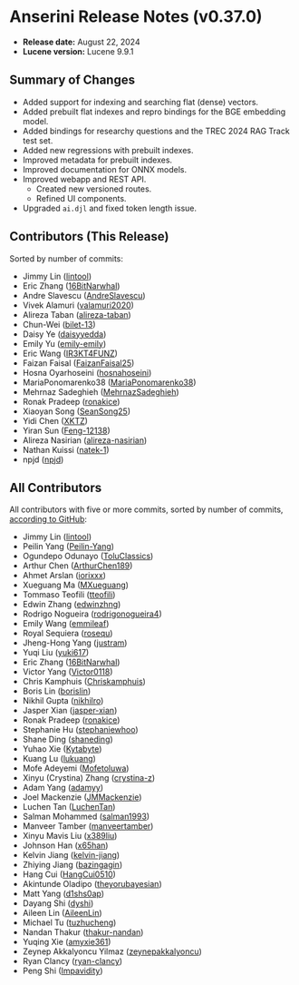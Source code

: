 # Anserini Release Notes (v0.37.0)

+ **Release date:** August 22, 2024
+ **Lucene version:** Lucene 9.9.1

## Summary of Changes

+ Added support for indexing and searching flat (dense) vectors.
+ Added prebuilt flat indexes and repro bindings for the BGE embedding model.
+ Added bindings for researchy questions and the TREC 2024 RAG Track test set.
+ Added new regressions with prebuilt indexes.
+ Improved metadata for prebuilt indexes.
+ Improved documentation for ONNX models.
+ Improved webapp and REST API.
  + Created new versioned routes.
  + Refined UI components.
+ Upgraded `ai.djl` and fixed token length issue.

## Contributors (This Release)

Sorted by number of commits:

+ Jimmy Lin ([lintool](https://github.com/lintool))
+ Eric Zhang ([16BitNarwhal](https://github.com/16BitNarwhal))
+ Andre Slavescu ([AndreSlavescu](https://github.com/AndreSlavescu))
+ Vivek Alamuri ([valamuri2020](https://github.com/valamuri2020))
+ Alireza Taban ([alireza-taban](https://github.com/alireza-taban))
+ Chun-Wei ([bilet-13](https://github.com/bilet-13))
+ Daisy Ye ([daisyyedda](https://github.com/daisyyedda))
+ Emily Yu ([emily-emily](https://github.com/emily-emily))
+ Eric Wang ([IR3KT4FUNZ](https://github.com/IR3KT4FUNZ))
+ Faizan Faisal ([FaizanFaisal25](https://github.com/FaizanFaisal25))
+ Hosna Oyarhoseini ([hosnahoseini](https://github.com/hosnahoseini))
+ MariaPonomarenko38 ([MariaPonomarenko38](https://github.com/MariaPonomarenko38))
+ Mehrnaz Sadeghieh ([MehrnazSadeghieh](https://github.com/MehrnazSadeghieh))
+ Ronak Pradeep ([ronakice](https://github.com/ronakice))
+ Xiaoyan Song ([SeanSong25](https://github.com/SeanSong25))
+ Yidi Chen ([XKTZ](https://github.com/XKTZ))
+ Yiran Sun ([Feng-12138](https://github.com/Feng-12138))
+ Alireza Nasirian ([alireza-nasirian](https://github.com/alireza-nasirian))
+ Nathan Kuissi ([natek-1](https://github.com/natek-1))
+ npjd ([npjd](https://github.com/npjd))

## All Contributors

All contributors with five or more commits, sorted by number of commits, [according to GitHub](https://github.com/castorini/Anserini/graphs/contributors):

+ Jimmy Lin ([lintool](https://github.com/lintool))
+ Peilin Yang ([Peilin-Yang](https://github.com/Peilin-Yang))
+ Ogundepo Odunayo ([ToluClassics](https://github.com/ToluClassics))
+ Arthur Chen ([ArthurChen189](https://github.com/ArthurChen189))
+ Ahmet Arslan ([iorixxx](https://github.com/iorixxx))
+ Xueguang Ma ([MXueguang](https://github.com/MXueguang))
+ Tommaso Teofili ([tteofili](https://github.com/tteofili))
+ Edwin Zhang ([edwinzhng](https://github.com/edwinzhng))
+ Rodrigo Nogueira ([rodrigonogueira4](https://github.com/rodrigonogueira4))
+ Emily Wang ([emmileaf](https://github.com/emmileaf))
+ Royal Sequiera ([rosequ](https://github.com/rosequ))
+ Jheng-Hong Yang ([justram](https://github.com/justram))
+ Yuqi Liu ([yuki617](https://github.com/yuki617))
+ Eric Zhang ([16BitNarwhal](https://github.com/16BitNarwhal))
+ Victor Yang ([Victor0118](https://github.com/Victor0118))
+ Chris Kamphuis ([Chriskamphuis](https://github.com/Chriskamphuis))
+ Boris Lin ([borislin](https://github.com/borislin))
+ Nikhil Gupta ([nikhilro](https://github.com/nikhilro))
+ Jasper Xian ([jasper-xian](https://github.com/jasper-xian))
+ Ronak Pradeep ([ronakice](https://github.com/ronakice))
+ Stephanie Hu ([stephaniewhoo](https://github.com/stephaniewhoo))
+ Shane Ding ([shaneding](https://github.com/shaneding))
+ Yuhao Xie ([Kytabyte](https://github.com/Kytabyte))
+ Kuang Lu ([lukuang](https://github.com/lukuang))
+ Mofe Adeyemi ([Mofetoluwa](https://github.com/Mofetoluwa))
+ Xinyu (Crystina) Zhang ([crystina-z](https://github.com/crystina-z))
+ Adam Yang ([adamyy](https://github.com/adamyy))
+ Joel Mackenzie ([JMMackenzie](https://github.com/JMMackenzie))
+ Luchen Tan ([LuchenTan](https://github.com/LuchenTan))
+ Salman Mohammed ([salman1993](https://github.com/salman1993))
+ Manveer Tamber ([manveertamber](https://github.com/manveertamber))
+ Xinyu Mavis Liu ([x389liu](https://github.com/x389liu))
+ Johnson Han ([x65han](https://github.com/x65han))
+ Kelvin Jiang ([kelvin-jiang](https://github.com/kelvin-jiang))
+ Zhiying Jiang ([bazingagin](https://github.com/bazingagin))
+ Hang Cui ([HangCui0510](https://github.com/HangCui0510))
+ Akintunde Oladipo ([theyorubayesian](https://github.com/theyorubayesian))
+ Matt Yang ([d1shs0ap](https://github.com/d1shs0ap))
+ Dayang Shi ([dyshi](https://github.com/dyshi))
+ Aileen Lin ([AileenLin](https://github.com/AileenLin))
+ Michael Tu ([tuzhucheng](https://github.com/tuzhucheng))
+ Nandan Thakur ([thakur-nandan](https://github.com/thakur-nandan))
+ Yuqing Xie ([amyxie361](https://github.com/amyxie361))
+ Zeynep Akkalyoncu Yilmaz ([zeynepakkalyoncu](https://github.com/zeynepakkalyoncu))
+ Ryan Clancy ([ryan-clancy](https://github.com/ryan-clancy))
+ Peng Shi ([Impavidity](https://github.com/Impavidity))
